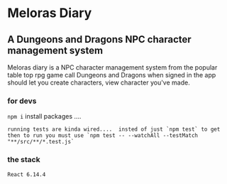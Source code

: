 # Meloras Diary
## A Dungeons and Dragons NPC character management system 

Meloras diary is a NPC character management system from the popular table top rpg game call Dungeons and Dragons 
when signed in the app should let you create characters, view character you've made. 

### for devs 

 `npm i` install packages ....

    running tests are kinda wired....  insted of just `npm test` to get then to run you must use `npm test -- --watchAll --testMatch "**/src/**/*.test.js`

### the stack 

    React 6.14.4 
    
